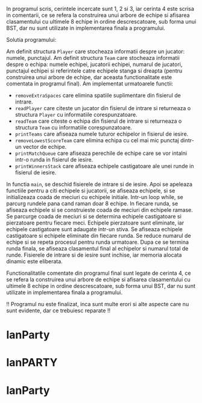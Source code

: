 In programul scris, cerintele incercate sunt 1, 2 si 3, iar cerinta 4 este scrisa in comentarii, ce se refera la construirea unui arbore de echipe si afisarea clasamentului cu ultimele 8 echipe in ordine descrescatoare, sub forma unui BST, dar nu sunt utilizate in implementarea finala a programului.


Solutia programului:

Am definit structura `Player` care stocheaza informatii despre un jucator: numele, punctajul.
Am definit structura `Team` care stocheaza informatii despre o echipa: numele echipei, jucatorii echipei, numarul de jucatori, punctajul echipei si referintele catre echipele stanga si dreapta (pentru construirea unui arbore de echipe, dar aceasta functionalitate este comentata in programul final).
Am implementat urmatoarele functii:
 - `removeExtraSpaces` care elimina spatiile suplimentare din fisierul de intrare.
 - `readPlayer` care citeste un jucator din fisierul de intrare si returneaza o structura `Player` cu informatiile corespunzatoare.
 - `readTeam` care citeste o echipa din fisierul de intrare si returneaza o structura `Team` cu informatiile corespunzatoare.
 - `printTeams` care afiseaza numele tuturor echipelor in fisierul de iesire.
 - `removeLowestScoreTeam` care elimina echipa cu cel mai mic punctaj dintr-un vector de echipe.
 - `printMatchQueue` care afiseaza perechile de echipe care se vor intalni intr-o runda in fisierul de iesire.
 - `printWinnersStack` care afiseaza echipele castigatoare ale unei runde in fisierul de iesire.

 In functia `main`, se deschid fisierele de intrare si de iesire. Apoi se apeleaza functiile pentru a citi echipele si jucatorii, se afiseaza echipele, si se initializeaza coada de meciuri cu echipele initiale.
 Intr-un loop while, se parcurg rundele pana cand raman doar 8 echipe.
 In fiecare runda, se afiseaza echipele si se construieste coada de meciuri din echipele ramase.
 Se parcurge coada de meciuri si se determina echipele castigatoare si pierzatoare pentru fiecare meci.
 Echipele pierzatoare sunt eliminate, iar echipele castigatoare sunt adaugate intr-un stiva.
 Se afiseaza echipele castigatoare si echipele eliminate din fiecare runda.
 Se reduce numarul de echipe si se repeta procesul pentru runda urmatoare.
 Dupa ce se termina runda finala, se afiseaza clasamentul final al echipelor si numarul total de runde.
 Fisierele de intrare si de iesire sunt inchise, iar memoria alocata dinamic este eliberata.

Functionalitatile comentate din programul final sunt legate de cerinta 4, ce se refera la construirea unui arbore de echipe si afisarea clasamentului cu ultimele 8 echipe in ordine descrescatoare, sub forma unui BST, dar nu sunt utilizate in implementarea finala a programului.

 !! Programul nu este finalizat, inca sunt multe erori si alte aspecte care nu sunt evidente, dar ce trebuiesc reparate !!
# lanParty
# lanPARTY
# lanParty
